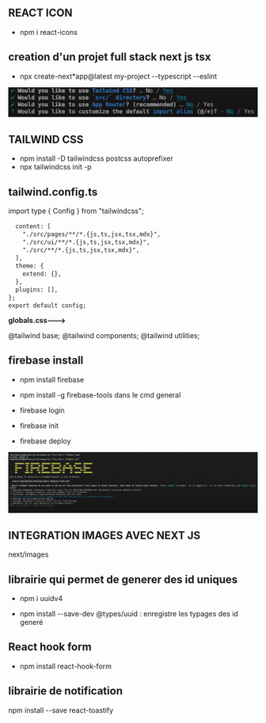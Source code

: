 ## REACT ICON 

- npm i react-icons


## creation d'un projet full stack next js tsx

- npx create-next*app@latest my-project --typescript --eslint

![alt text](image.png)

## TAILWIND CSS

- npm install -D tailwindcss postcss autoprefixer
- npx tailwindcss init -p

## tailwind.config.ts
import type { Config } from "tailwindcss";

```const config: Config = {
  content: [
    "./src/pages/**/*.{js,ts,jsx,tsx,mdx}",
    "./src/ui/**/*.{js,ts,jsx,tsx,mdx}",
    "./src/**/*.{js,ts,jsx,tsx,mdx}",
  ],
  theme: {
    extend: {},
  },
  plugins: [],
};
export default config;
```


**globals.css--->**

@tailwind base;
@tailwind components;
@tailwind utilities;

## firebase install

- npm install firebase

- npm install -g firebase-tools dans le cmd general 

- firebase login
- firebase init 
- firebase deploy

![alt text](image-1.png)

## INTEGRATION IMAGES AVEC NEXT JS

next/images

## librairie qui permet de generer des id uniques 

- npm i uuidv4

- npm install --save-dev @types/uuid : enregistre les typages des id generé

## React hook form

- npm install react-hook-form

## librairie de notification 

npm install --save react-toastify